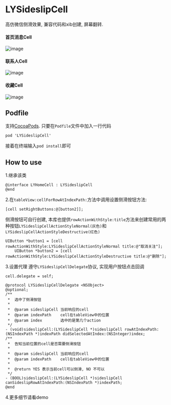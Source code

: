 # LYSideslipCell

高仿微信侧滑效果, 兼容代码和xib创建, 屏幕翻转.

#### 首页消息Cell
![image](http://oad5jrdyg.bkt.clouddn.com/Snapshot1.gif)


#### 联系人Cell
![image](http://oad5jrdyg.bkt.clouddn.com/Snapshot2.gif)

#### 收藏Cell
![image](http://oad5jrdyg.bkt.clouddn.com/Snapshot3.gif)


## Podfile
支持[CocoaPods](http://cocoapods.org/). 只要在`Podfile`文件中加入一行代码

```
pod 'LYSideslipCell'
```

接着在终端输入`pod install`即可



## How to use

1.继承该类

```
@interface LYHomeCell : LYSideslipCell
@end
```

2.在`tableView:cellForRowAtIndexPath:`方法中调用设置侧滑按钮方法:

```
[cell setRightButtons:@[button2]];
```

侧滑按钮可自行创建, 本库也提供`rowActionWithStyle:title`方法来创建常用的两种按钮`LYSideslipCellActionStyleNormal(灰色)`和`LYSideslipCellActionStyleDestructive(红色)`

```
UIButton *button1 = [cell rowActionWithStyle:LYSideslipCellActionStyleNormal title:@"取消关注"];
    UIButton *button2 = [cell rowActionWithStyle:LYSideslipCellActionStyleDestructive title:@"删除"];
```

3.设置代理 遵守`LYSideslipCellDelegate`协议, 实现用户按钮点击回调

```
cell.delegate = self;
```

```
@protocol LYSideslipCellDelegate <NSObject>
@optional;
/**
 *  选中了侧滑按钮
 *
 *  @param sideslipCell 当前响应的cell
 *  @param indexPath    cell在tableView中的位置
 *  @param index        选中的是第几个action
 */
- (void)sideslipCell:(LYSideslipCell *)sideslipCell rowAtIndexPath:(NSIndexPath *)indexPath didSelectedAtIndex:(NSInteger)index;
/**
 *  告知当前位置的cell是否需要侧滑按钮
 *
 *  @param sideslipCell 当前响应的cell
 *  @param indexPath    cell在tableView中的位置
 *
 *  @return YES 表示当前cell可以侧滑, NO 不可以
 */
- (BOOL)sideslipCell:(LYSideslipCell *)sideslipCell canSideslipRowAtIndexPath:(NSIndexPath *)indexPath;
@end
```

4.更多细节请看demo
